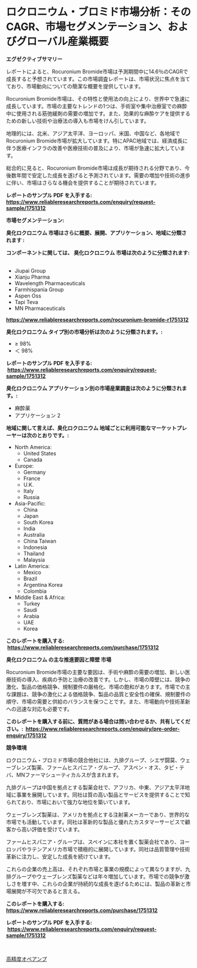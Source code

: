 <p><h1>ロクロニウム・ブロミド市場分析：そのCAGR、市場セグメンテーション、およびグローバル産業概要</h1></p><p><strong>エグゼクティブサマリー</strong></p>
<p><p>レポートによると、Rocuronium Bromide市場は予測期間中に14.6％のCAGRで成長すると予想されています。この市場調査レポートは、市場状況に焦点を当てており、市場動向についての簡潔な概要を提供しています。</p><p>Rocuronium Bromide市場は、その特性と使用法の向上により、世界中で急速に成長しています。市場の主要なトレンドの1つは、手術室や集中治療室での麻酔中に使用される筋弛緩剤の需要の増加です。また、効果的な麻酔ケアを提供するための新しい技術や治療法の導入も市場をけん引しています。</p><p>地理的には、北米、アジア太平洋、ヨーロッパ、米国、中国など、各地域でRocuronium Bromide市場が拡大しています。特にAPAC地域では、経済成長に伴う医療インフラの改善や医療技術の普及により、市場が急速に拡大しています。</p><p>総合的に見ると、Rocuronium Bromide市場は成長が期待される分野であり、今後数年間で安定した成長を遂げると予測されています。需要の増加や技術の進歩に伴い、市場はさらなる機会を提供することが期待されています。</p></p>
<p><strong>レポートのサンプル PDF を入手する: <a href="https://www.reliableresearchreports.com/enquiry/request-sample/1751312">https://www.reliableresearchreports.com/enquiry/request-sample/1751312</a></strong></p>
<p><strong>市場セグメンテーション:</strong></p>
<p><strong> 臭化ロクロニウム 市場はさらに概要、展開、アプリケーション、地域に分類されます :</strong></p>
<p><strong>コンポーネントに関しては、 臭化ロクロニウム 市場は次のように分類されます: &nbsp;</strong></p>
<p><ul><li>Jiupai Group</li><li>Xianju Pharma</li><li>Wavelength Pharmaceuticals</li><li>Farmhispania Group</li><li>Aspen Oss</li><li>Tapi Teva</li><li>MN Pharmaceuticals</li></ul></p>
<p><strong><a href="https://www.reliableresearchreports.com/rocuronium-bromide-r1751312">https://www.reliableresearchreports.com/rocuronium-bromide-r1751312</a></strong></p>
<p><strong> 臭化ロクロニウム タイプ別の市場分析は次のように分類されます。:</strong></p>
<p><ul><li>≥ 98%</li><li>＜ 98%</li></ul></p>
<p><strong>レポートのサンプル PDF を入手する: &nbsp;<a href="https://www.reliableresearchreports.com/enquiry/request-sample/1751312">https://www.reliableresearchreports.com/enquiry/request-sample/1751312</a></strong></p>
<p><strong> 臭化ロクロニウム アプリケーション別の市場産業調査は次のように分類されます。:</strong></p>
<p><ul><li>麻酔薬</li><li>アプリケーション 2</li></ul></p>
<p><strong>地域に関して言えば、臭化ロクロニウム 地域ごとに利用可能なマーケットプレーヤーは次のとおりです。:</strong></p>
<p><ul>
    <li>
        North America:
        <ul>
            <li>United States</li>
            <li>Canada</li>
        </ul>
    </li>
    <li>
        Europe:
        <ul>
            <li>Germany</li>
            <li>France</li>
            <li>U.K.</li>
            <li>Italy</li>
            <li>Russia</li>
        </ul>
    </li>
    <li>
        Asia-Pacific:
        <ul>
            <li>China</li>
            <li>Japan</li>
            <li>South Korea</li>
            <li>India</li>
            <li>Australia</li>
            <li>China Taiwan</li>
            <li>Indonesia</li>
            <li>Thailand</li>
            <li>Malaysia</li>
        </ul>
    </li>
    <li>
        Latin America:
        <ul>
            <li>Mexico</li>
            <li>Brazil</li>
            <li>Argentina Korea</li>
            <li>Colombia</li>
        </ul>
    </li>
    <li>
        Middle East & Africa:
        <ul>
            <li>Turkey</li>
            <li>Saudi</li>
            <li>Arabia</li>
            <li>UAE</li>
            <li>Korea</li>
        </ul>
    </li>
    </ul></p>
<p><strong>このレポートを購入する: &nbsp;<a href="https://www.reliableresearchreports.com/purchase/1751312">https://www.reliableresearchreports.com/purchase/1751312</a></strong></p>
<p><strong>臭化ロクロニウム の主な推進要因と障壁 市場</strong></p>
<p><p>Rocuronium Bromide市場の主要な要因は、手術や麻酔の需要の増加、新しい医療技術の導入、疾病の予防と治療の改善です。しかし、市場の障壁には、競争の激化、製品の価格競争、規制要件の厳格化、市場の飽和があります。市場での主な課題は、競争の激化による価格競争、製品の品質と安全性の確保、規制要件の順守、市場の需要と供給のバランスを保つことです。また、市場動向や技術革新への迅速な対応も必要です。</p></p>
<p><strong>このレポートを購入する前に、質問がある場合は問い合わせるか、共有してください。:&nbsp; <a href="https://www.reliableresearchreports.com/enquiry/pre-order-enquiry/1751312">https://www.reliableresearchreports.com/enquiry/pre-order-enquiry/1751312</a></strong></p>
<p><strong>競争環境</strong></p>
<p><p>ロクロニウム・ブロミド市場の競合他社には、九排グループ、シエザ闘莫、ウェーブレンズ製薬、ファームヒスパニア・グループ、アスペン・オス、タピ・テバ、MNファーマシューティカルスが含まれます。</p><p>九排グループは中国を拠点とする製薬会社で、アフリカ、中東、アジア太平洋地域に事業を展開しています。同社は質の高い製品とサービスを提供することで知られており、市場において強力な地位を築いています。</p><p>ウェーブレンズ製薬は、アメリカを拠点とする注射薬メーカーであり、世界的な市場でも活動しています。同社は革新的な製品と優れたカスタマーサービスで顧客から高い評価を受けています。</p><p>ファームヒスパニア・グループは、スペインに本社を置く製薬会社であり、ヨーロッパやラテンアメリカ市場で積極的に展開しています。同社は品質管理や技術革新に注力し、安定した成長を続けています。</p><p>これらの企業の売上高は、それぞれ市場と事業の規模によって異なりますが、九排グループやウェーブレンズ製薬などは年々増加しています。市場での競争が激しさを増す中、これらの企業が持続的な成長を遂げるためには、製品の革新と市場展開が不可欠であると言える。</p></p>
<p><strong>このレポートを購入する: &nbsp; <a href="https://www.reliableresearchreports.com/purchase/1751312">https://www.reliableresearchreports.com/purchase/1751312</a></strong></p>
<p><strong>レポートのサンプル PDF を入手する: &nbsp;<a href="https://www.reliableresearchreports.com/enquiry/request-sample/1751312">https://www.reliableresearchreports.com/enquiry/request-sample/1751312</a></strong><strong></strong></p>
<p>&nbsp;</p>
<p><p><a href="https://github.com/mathieurico66/Market-Research-Report-List-1/blob/main/114506035270.md">高精度オペアンプ</a></p></p>